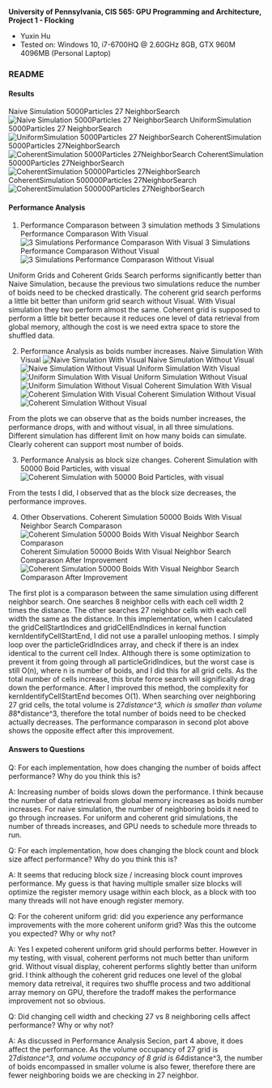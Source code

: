 **University of Pennsylvania, CIS 565: GPU Programming and Architecture,
Project 1 - Flocking**

* Yuxin Hu
* Tested on: Windows 10, i7-6700HQ @ 2.60GHz 8GB, GTX 960M 4096MB (Personal Laptop)

### README
#### Results
Naive Simulation 5000Particles 27 NeighborSearch
![Naive Simulation 5000Particles 27 NeighborSearch](/images/Naive5000neighbor27.gif)
UniformSimulation 5000Particles 27 NeighborSearch
![UniformSimulation 5000Particles 27 NeighborSearch](/images/Uniform5000neighbor27.gif)
CoherentSimulation 5000Particles 27NeighborSearch
![CoherentSimulation 5000Particles 27NeighborSearch](/images/Coherent5000neighbor27.gif)
CoherentSimulation 50000Particles 27NeighborSearch
![CoherentSimulation 50000Particles 27NeighborSearch](/images/Coherent50000neighbor27.gif)
CoherentSimulation 500000Particles 27NeighborSearch
![CoherentSimulation 500000Particles 27NeighborSearch](/images/Coherent500000neighbor27.gif)

#### Performance Analysis
1. Performance Comparason between 3 simulation methods
3 Simulations Performance Comparason With Visual
![3 Simulations Performance Comparason With Visual](/images/PerformAnalysis3MethodsVisual.PNG)
3 Simulations Performance Comparason Without Visual
![3 Simulations Performance Comparason Without Visual](/images/PerfomAnalysis3MethodsNoVisual.PNG)

Uniform Grids and Coherent Grids Search performs significantly better than Naive Simulation, because the previous two simulations reduce the number of boids need to be checked drastically. The coherent grid search performs a little bit better than uniform grid search without Visual. With Visual simulation they two perform almost the same. Coherent grid is supposed to perform a little bit better because it reduces one level of data retrieval from global memory, although the cost is we need extra space to store the shuffled data.

2. Performance Analysis as boids number increases.
Naive Simulation With Visual
![Naive Simulation With Visual](/images/PerformAnalysisNaiveParticleNumberChangeVisual.PNG)
Naive Simulation Without Visual
![Naive Simulation Without Visual](/images/PerformAnalysisNaiveParticleNumberChangeNoVisual.PNG)
Uniform Simulation With Visual
![Uniform Simulation With Visual](/images/PerformAnalysisUniformParticleNumberChangeVisual.PNG)
Uniform Simulation Without Visual
![Uniform Simulation Without Visual](images/PerformAnalysisUniformParticleNumberChangeNoVisual.PNG)
Coherent Simulation With Visual
![Coherent Simulation With Visual](/images/PerformAnalysisCoherentParticleNumberChangeVisual.PNG)
Coherent Simulation Without Visual
![Coherent Simulation Without Visual](/images/PerformAnalysisCoherentParticleNumberChangeNoVisual.PNG)

From the plots we can observe that as the boids number increases, the performance drops, with and without visual, in all three simulations. Different simulation has different limit on how many boids can simulate. Clearly coherent can support most number of boids.

3. Performance Analysis as block size changes.
Coherent Simulation with 50000 Boid Particles, with visual
![Coherent Simulation with 50000 Boid Particles, with visual](/images/PerformAnalysisBlockSizeChange.PNG)

From the tests I did, I observed that as the block size decreases, the performance improves.

4. Other Observations.
Coherent Simulation 50000 Boids With Visual Neighbor Search Comparason
![Coherent Simulation 50000 Boids With Visual Neighbor Search Comparason](/images/PerformAnalysisNeighborSearch.PNG)
Coherent Simulation 50000 Boids With Visual Neighbor Search Comparason After Improvement
![Coherent Simulation 50000 Boids With Visual Neighbor Search Comparason After Improvement](/images/PerformAnalysisNeighborSearchImproved.PNG)

The first plot is a comparason between the same simulation using different neighbor search. One searches 8 neighbor cells with each cell width 2 times the distance. The other searches 27 neighbor cells with each cell width the same as the distance. In this implementation, when I calculated the gridCellStartIndices and gridCellEndIndices in kernal function kernIdentifyCellStartEnd, I did not use a parallel unlooping methos. I simply loop over the particleGridIndices array, and check if there is an index identical to the current cell Index. Although there is some optimization to prevent it from going through all particleGridIndices, but the worst case is still O(n), where n is number of boids, and I did this for all grid cells. As the total number of cells increase, this brute force search will significally drag down the performance. After I improved this method, the complexity for kernIdentifyCellStartEnd becomes O(1). When searching over neighboring 27 grid cells, the total volume is 27*distance^3, which is smaller than volume 8*8*distance^3, therefore the total number of boids need to be checked actually decreases. The performance comparason in second plot above shows the opposite effect after this improvement.

#### Answers to Questions
Q: For each implementation, how does changing the number of boids affect performance? Why do you think this is?

A: Increasing number of boids slows down the performance. I think because the number of data retrieval from global memory increases as boids number increases. For naive simulation, the number of neighboring boids it need to go through increases. For uniform and coherent grid simulations, the number of threads increases, and GPU needs to schedule more threads to run.

Q: For each implementation, how does changing the block count and block size affect performance? Why do you think this is?

A: It seems that reducing block size / increasing block count improves performance. My guess is that having multiple smaller size blocks will optimize the register memory usage within each block, as a block with too many threads will not have enough register memory.

Q: For the coherent uniform grid: did you experience any performance improvements with the more coherent uniform grid? Was this the outcome you expected? Why or why not?

A: Yes I expeted coherent uniform grid should performs better. However in my testing, with visual, coherent performs not much better than uniform grid. Without visual display, coherent performs slightly better than uniform grid. I think although the coherent grid reduces one level of the global memory data retreival, it requires two shuffle process and two additional array memory on GPU, therefore the tradoff makes the performance improvement not so obvious.

Q: Did changing cell width and checking 27 vs 8 neighboring cells affect performance? Why or why not?

A: As discussed in Performance Analysis Secion, part 4 above, it does affect the performance. As the volume occupancy of 27 grid is 27*distance^3, and volume occupancy of 8 grid is 64*distance^3, the number of boids encompassed in smaller volume is also fewer, therefore there are fewer neighboring boids we are checking in 27 neighbor.